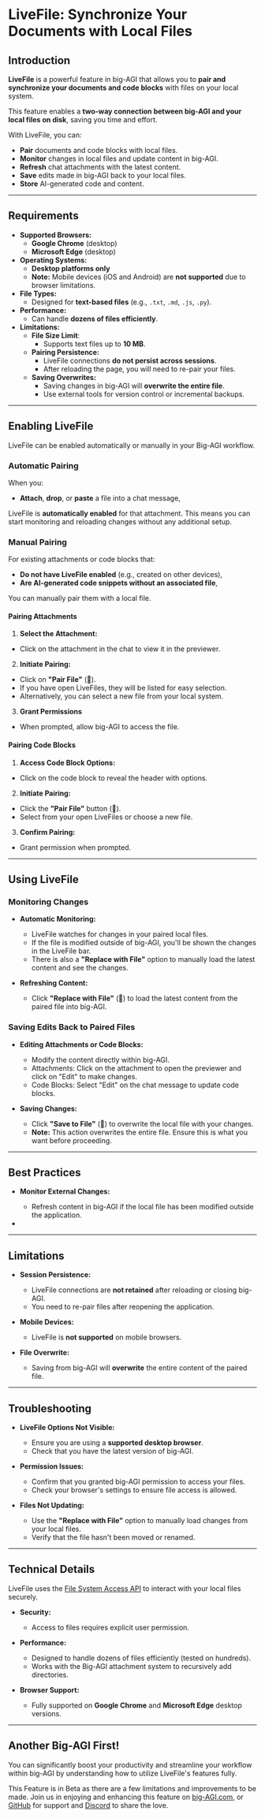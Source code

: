 # LiveFile: Synchronize Your Documents with Local Files

## Introduction

**LiveFile** is a powerful feature in big-AGI that allows you to **pair and synchronize
your documents and code blocks** with files on your local system.

This feature enables a **two-way connection between big-AGI and your local files on disk**,
saving you time and effort.

With LiveFile, you can:

- **Pair** documents and code blocks with local files.
- **Monitor** changes in local files and update content in big-AGI.
- **Refresh** chat attachments with the latest content.
- **Save** edits made in big-AGI back to your local files.
- **Store** AI-generated code and content.

---

## Requirements

- **Supported Browsers:**
  - **Google Chrome** (desktop)
  - **Microsoft Edge** (desktop)
- **Operating Systems:**
  - **Desktop platforms only**
  - **Note:** Mobile devices (iOS and Android) are **not supported** due to browser limitations.
- **File Types:**
  - Designed for **text-based files** (e.g., `.txt`, `.md`, `.js`, `.py`).
- **Performance:**
  - Can handle **dozens of files efficiently**.
- **Limitations:**
  - **File Size Limit**: 
    - Supports text files up to **10 MB**.
  - **Pairing Persistence:**
    - LiveFile connections **do not persist across sessions**.
    - After reloading the page, you will need to re-pair your files.
  - **Saving Overwrites:**
    - Saving changes in big-AGI will **overwrite the entire file**.
    - Use external tools for version control or incremental backups.

---

## Enabling LiveFile

LiveFile can be enabled automatically or manually in your Big-AGI workflow.

### Automatic Pairing

When you:

- **Attach**, **drop**, or **paste** a file into a chat message,

LiveFile is **automatically enabled** for that attachment. This means you can start
monitoring and reloading changes without any additional setup.

### Manual Pairing

For existing attachments or code blocks that:

- **Do not have LiveFile enabled** (e.g., created on other devices),
- **Are AI-generated code snippets without an associated file**,

You can manually pair them with a local file.

#### Pairing Attachments

1. **Select the Attachment:**
  - Click on the attachment in the chat to view it in the previewer.

2. **Initiate Pairing:**
  - Click on **"Pair File"** (🔗).
  - If you have open LiveFiles, they will be listed for easy selection.
  - Alternatively, you can select a new file from your local system.

3. **Grant Permissions**
  - When prompted, allow big-AGI to access the file.

#### Pairing Code Blocks

1. **Access Code Block Options:**
  - Click on the code block to reveal the header with options.

2. **Initiate Pairing:**
  - Click the **"Pair File"** button (🔗).
  - Select from your open LiveFiles or choose a new file.

3. **Confirm Pairing:**
  - Grant permission when prompted.

---

## Using LiveFile

### Monitoring Changes

- **Automatic Monitoring:**
  - LiveFile watches for changes in your paired local files.
  - If the file is modified outside of big-AGI, you'll be shown the changes in the LiveFile bar.
  - There is also a **"Replace with File"** option to manually load the latest content and see the changes.

- **Refreshing Content:**
  - Click **"Replace with File"** (🔄) to load the latest content from the paired file into big-AGI.

### Saving Edits Back to Paired Files

- **Editing Attachments or Code Blocks:**
  - Modify the content directly within big-AGI.
  - Attachments: Click on the attachment to open the previewer and click on "Edit" to make changes.
  - Code Blocks: Select "Edit" on the chat message to update code blocks.

- **Saving Changes:**
  - Click **"Save to File"** (💾) to overwrite the local file with your changes.
  - **Note:** This action overwrites the entire file. Ensure this is what you want before proceeding.

---

## Best Practices

- **Monitor External Changes:**
  - Refresh content in big-AGI if the local file has been modified outside the application.

- 

---

## Limitations

- **Session Persistence:**
  - LiveFile connections are **not retained** after reloading or closing big-AGI.
  - You need to re-pair files after reopening the application.

- **Mobile Devices:**
  - LiveFile is **not supported** on mobile browsers.

- **File Overwrite:**
  - Saving from big-AGI will **overwrite** the entire content of the paired file.

---

## Troubleshooting

- **LiveFile Options Not Visible:**
  - Ensure you are using a **supported desktop browser**.
  - Check that you have the latest version of big-AGI.

- **Permission Issues:**
  - Confirm that you granted big-AGI permission to access your files.
  - Check your browser's settings to ensure file access is allowed.

- **Files Not Updating:**
  - Use the **"Replace with File"** option to manually load changes from your local files.
  - Verify that the file hasn't been moved or renamed.

---

## Technical Details

LiveFile uses the [File System Access API](https://developer.mozilla.org/en-US/docs/Web/API/File_System_Access_API) to 
interact with your local files securely.

- **Security:**
  - Access to files requires explicit user permission.

- **Performance:** 
  - Designed to handle dozens of files efficiently (tested on hundreds).
  - Works with the Big-AGI attachment system to recursively add directories.

- **Browser Support:**
  - Fully supported on **Google Chrome** and **Microsoft Edge** desktop versions.

---

## Another Big-AGI First!

You can significantly boost your productivity and streamline your workflow within big-AGI
by understanding how to utilize LiveFile's features fully.

This Feature is in Beta as there are a few limitations and improvements to be made. 
Join us in enjoying and enhancing this feature on [big-AGI.com](https://big-agi.com), or
[GitHub](https://github.com/enricoros/big-AGI) for support and [Discord](https://discord.gg/MkH4qj2Jp9)
to share the love.